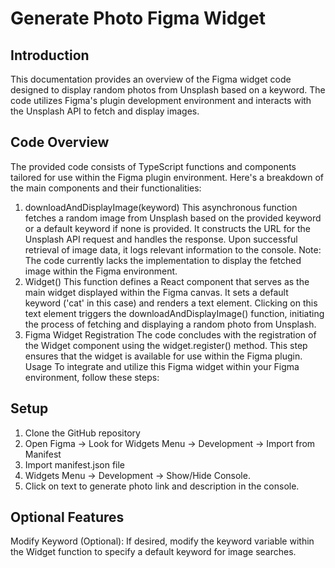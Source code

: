 # Generate Photo Figma Widget
## Introduction
This documentation provides an overview of the Figma widget code designed to display random photos from Unsplash based on a keyword. The code utilizes Figma's plugin development environment and interacts with the Unsplash API to fetch and display images.

## Code Overview
The provided code consists of TypeScript functions and components tailored for use within the Figma plugin environment. Here's a breakdown of the main components and their functionalities:

1. downloadAndDisplayImage(keyword)
This asynchronous function fetches a random image from Unsplash based on the provided keyword or a default keyword if none is provided.
It constructs the URL for the Unsplash API request and handles the response.
Upon successful retrieval of image data, it logs relevant information to the console.
Note: The code currently lacks the implementation to display the fetched image within the Figma environment.
2. Widget()
This function defines a React component that serves as the main widget displayed within the Figma canvas.
It sets a default keyword ('cat' in this case) and renders a text element.
Clicking on this text element triggers the downloadAndDisplayImage() function, initiating the process of fetching and displaying a random photo from Unsplash.
3. Figma Widget Registration
The code concludes with the registration of the Widget component using the widget.register() method. This step ensures that the widget is available for use within the Figma plugin.
Usage
To integrate and utilize this Figma widget within your Figma environment, follow these steps:


## Setup
1. Clone the GitHub repository
2. Open Figma -> Look for Widgets Menu -> Development -> Import from Manifest
3. Import manifest.json file
4. Widgets Menu -> Development -> Show/Hide Console.
5. Click on text to generate photo link and description in the console.


## Optional Features
Modify Keyword (Optional): If desired, modify the keyword variable within the Widget function to specify a default keyword for image searches.






